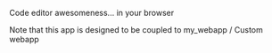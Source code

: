 Code editor awesomeness... in your browser

Note that this app is designed to be coupled to my_webapp / Custom webapp
